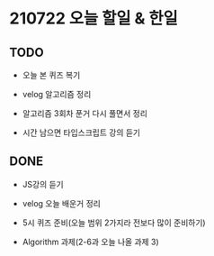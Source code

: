 # 210722 오늘 할일 & 한일

## TODO

- 오늘 본 퀴즈 복기

- velog 알고리즘 정리

- 알고리즘 3회차 푼거 다시 풀면서 정리

- 시간 남으면 타입스크립트 강의 듣기

## DONE

- JS강의 듣기
- velog 오늘 배운거 정리

- 5시 퀴즈 준비(오늘 범위 2가지라 전보다 많이 준비하기)

- Algorithm 과제(2-6과 오늘 나올 과제 3)


